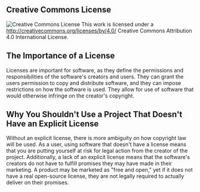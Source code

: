 ## Creative Commons License
![Creative Commons License](https://i.creativecommons.org/l/by/4.0/88x31.png) This work is licensed under a http://creativecommons.org/licenses/by/4.0/ Creative Commons Attribution 4.0 International License.

## The Importance of a License
Licenses are important for software, as they define the permissions and responsibilities of the software's creators and users. They can grant the users permission to copy and distribute software, and they can impose restrictions on how the software is used. They allow for use of software that would otherwise infringe on the creator's copyright.

## Why You Shouldn't Use a Project That Doesn't Have an Explicit License
Without an explicit license, there is more ambiguity on how copyright law will be used. As a user, using software that doesn't have a license means that you are putting yourself at risk for legal action from the creator of the project. Additionally, a lack of an explicit license means that the software's creators do not have to fulfill promises they may have made in their marketing. A product may be marketed as "free and open," yet if it does not have a real open-source license, they are not legally required to actually deliver on their promises.

